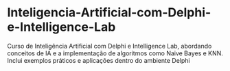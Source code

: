 # Inteligencia-Artificial-com-Delphi-e-Intelligence-Lab
Curso de Inteligência Artificial com Delphi e Intelligence Lab, abordando conceitos de IA e a implementação de algoritmos como Naive Bayes e KNN. Inclui exemplos práticos e aplicações dentro do ambiente Delphi
